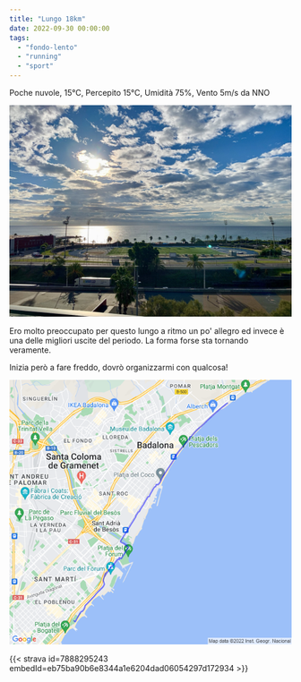 ```yaml
---
title: "Lungo 18km"
date: 2022-09-30 00:00:00
tags: 
  - "fondo-lento"
  - "running"
  - "sport"
---
```


Poche nuvole, 15°C, Percepito 15°C, Umidità 75%, Vento 5m/s da NNO

![](images/IMG_0449.jpg)

Ero molto preoccupato per questo lungo a ritmo un po' allegro ed invece è una delle migliori uscite del periodo. La forma forse sta tornando veramente.

Inizia però a fare freddo, dovrò organizzarmi con qualcosa!

![](images/20220930-activity-map.png)

{{< strava id=7888295243 embedId=eb75ba90b6e8344a1e6204dad06054297d172934 >}}
